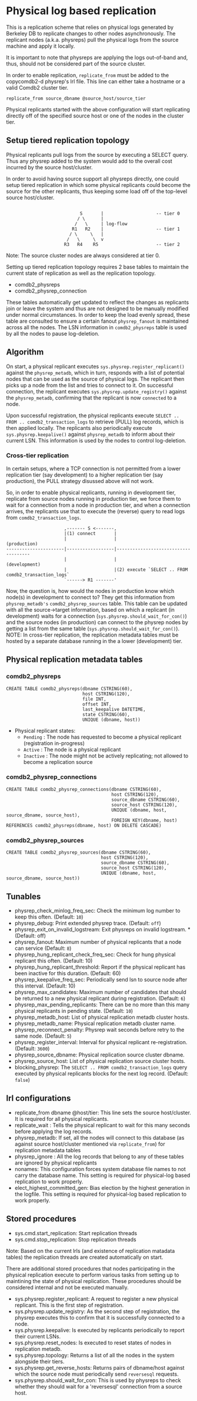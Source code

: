 # Physical log based replication

This is a replication scheme that relies on physical logs generated by Berkeley DB to
replicate changes to other nodes asynchronously. The replicant nodes (a.k.a. physreps)
pull the physical logs from the source machine and apply it locally.

It is important to note that physreps are applying the logs out-of-band and, thus,
should not be considered part of the source cluster.

In order to enable replication, `replicate_from` must be added to the copycomdb2-d
physrep's lrl file. This line can either take a hostname or a valid Comdb2 cluster
tier.

```
replicate_from source_dbname @source_host/source_tier
```

Physical replicants started with the above configuration will start replicating
directly off of the specified source host or one of the nodes in the cluster tier.

## Setup tiered replication topology
Physical replicants pull logs from the source by executing a SELECT query. Thus any
physrep added to the system would add to the overall cost incurred by the source
host/cluster. 

In order to avoid having source support all physreps directly, one could setup tiered
replication in which some physical replicants could become the source for the other
replicants, thus keeping some load off of the top-level source host/cluster.

```

                            S       |                    -- tier 0 
                           / \      |
                          /   \     | log-flow
                         R1   R2    |                    -- tier 1
                        / \     \   |
                       /   \     \  v
                      R3   R4    R5                      -- tier 2
```

Note: The source cluster nodes are always considered at tier 0.

Setting up tiered replication topology requires 2 base tables to maintain the
current state of replication as well as the replication topology.

* comdb2_physreps
* comdb2_physrep_connection

These tables automatically get updated to reflect the changes as replicants
join or leave the system and thus are not designed to be manually modified
under normal circumstances. In order to keep the load evenly spread, these table
are consulted to ensure a certain fanout `physrep_fanout` is maintained across all
the nodes. The LSN information in `comdb2_physreps` table is used by all the
nodes to pause log-deletion.

## Algorithm

On start, a physical replicant executes `sys.physrep.register_replicant()` against
the `physrep_metadb`, which in turn, responds with a list of potential nodes that
can be used as the source of physical logs. The replicant then picks up a node from
the list and tries to connect to it. On successful connection, the replicant executes
`sys.physrep.update_registry()` against the `physrep_metadb`, confirming that the
replicant is now `connected` to a node.

Upon successful registration, the physical replicants execute
```SELECT .. FROM .. comdb2_transaction_logs```
to retrieve (PULL) log records, which is then applied locally. The replicants also
periodically execute `sys.physrep.keepalive()` against `physrep_metadb` to inform
about their current LSN. This information is used by the nodes to control log-deletion.

### Cross-tier replication

In certain setups, where a TCP connection is not permitted from a lower replication 
tier (say development) to a higher replication tier (say production), the PULL
strategy disussed above will not work.

So, in order to enable physical replicants, running in development tier, replicate
from source nodes running in production tier, we force them to wait for a connection
from a node in production tier, and when a connection arrives, the replicants use
that to execute the (reverse) query to read logs from `comdb2_transaction_logs`.

```
                      ,------- S <-------,
                      |(1) connect       |
                      |                  |                         (production)
----------------------|------------------|-------------------------------------
                      |                  |                        (development)
                      |                  |(2) execute `SELECT .. FROM comdb2_transaction_logs`
                      `------> R1 -------'
```

Now, the question is, how would the nodes in production know which node(s) in development
to connect to? They get this information from `physrep_metadb's` `comdb2_physrep_sources`
table. This table can be updated with all the source->target information, based on
which a replicant (in development) waits for a connection (`sys.physrep.should_wait_for_con()`)
and the source nodes (in production) can connect to the physrep nodes by getting a list
from the same table (`sys.physrep.should_wait_for_con()`).
NOTE: In cross-tier replication, the replication metadata tables must be hosted by a
separate database running in the a lower (development) tier.

## Physical replication metadata tables

### comdb2_physreps
```
CREATE TABLE comdb2_physreps(dbname CSTRING(60),
                             host CSTRING(120),
                             file INT,
                             offset INT,
                             last_keepalive DATETIME,
                             state CSTRING(60),
                             UNIQUE (dbname, host))
```
* Physical replicant states:
    * `Pending`  : The node has requested to become a physical replicant (registration in-progress)
    * `Active`   : The node is a physical replicant
    * `Inactive` : The node might not be actively replicating; not allowed to become a replication source 

### comdb2_physrep_connections
```
CREATE TABLE comdb2_physrep_connections(dbname CSTRING(60),
                                        host CSTRING(120),
                                        source_dbname CSTRING(60),
                                        source_host CSTRING(120),
                                        UNIQUE (dbname, host, source_dbname, source_host), 
                                        FOREIGN KEY(dbname, host) REFERENCES comdb2_physreps(dbname, host) ON DELETE CASCADE)
```

### comdb2_physrep_sources
```
CREATE TABLE comdb2_physrep_sources(dbname CSTRING(60),
                                    host CSTRING(120),
                                    source_dbname CSTRING(60),
                                    source_host CSTRING(120),
                                    UNIQUE (dbname, host, source_dbname, source_host))
```

## Tunables

* physrep_check_minlog_freq_sec: Check the minimum log number to keep this often. (Default: `10`)
* physrep_debug: Print extended physrep trace. (Default: `off`)
* physrep_exit_on_invalid_logstream: Exit physreps on invalid logstream. * (Default: off)
* physrep_fanout: Maximum number of physical replicants that a node can service (Default: `8`)
* physrep_hung_replicant_check_freq_sec: Check for hung physical replicant this often. (Default: 10)
* physrep_hung_replicant_threshold: Report if the physical replicant has been inactive for this duration. (Default: 60)
* physrep_keepalive_freq_sec: Periodically send lsn to source node after this interval. (Default: 10)
* physrep_max_candidates: Maximum number of candidates that should be returned to a new physical replicant during registration. (Default: `6`)
* physrep_max_pending_replicants: There can be no more than this many physical replicants in pending state. (Default: `10`)
* physrep_metadb_host: List of physical replication metadb cluster hosts.
* physrep_metadb_name: Physical replication metadb cluster name.
* physrep_reconnect_penalty: Physrep wait seconds before retry to the same node. (Default: `5`)
* physrep_register_interval: Interval for physical replicant re-registration. (Default: `3600`)
* physrep_source_dbname: Physical replication source cluster dbname.
* physrep_source_host: List of physical replication source cluster hosts.
* blocking_physrep: The `SELECT .. FROM comdb2_transaction_logs` query executed by physical replicants blocks for the next log record. (Default: `false`)

## lrl configurations

* replicate_from dbname @host/tier: This line sets the source host/cluster. It is required for all physical replicants.
* replicate_wait <sec>: Tells the physical replicant to wait for this many seconds before applying the log records.
* physrep_metadb: If set, all the nodes will connect to this database (as against source host/cluster mentioned via `replicate_from`) for replication metadata tables
* physrep_ignore <tables>: All the log records that belong to any of these tables are ignored by physical replicants
* nonames: This configuration forces system database file names to not carry the database name. This setting is required for physical-log based replication to work properly.
* elect_highest_committed_gen: Bias election by the highest generation in the logfile. This setting is required for physical-log based replication to work properly.

## Stored procedures

* sys.cmd.start_replication: Start replication threads
* sys.cmd.stop_replication: Stop replication threads

Note: Based on the current lrls (and existence of replication matadata tables)
the replication threads are created automatically on start.

There are additional stored procedures that nodes participating in the physical
replication execute to perform various tasks from setting up to maintining the
state of physical replication. These procedures should be considered internal
and not be executed manually.

* sys.physrep.register_replicant: A request to register a new physical replicant. This is the first step of registration. 
* sys.physrep.update_registry: As the second step of registration, the physrep executes this to confirm that it is successfully connected to a node.
* sys.physrep.keepalive: Is executed by replicants periodically to report their current LSNs.
* sys.physrep.reset_nodes: Is executed to reset states of nodes in replication metadb.
* sys.physrep.topology: Returns a list of all the nodes in the system alongside their tiers.
* sys.physrep.get_reverse_hosts: Returns pairs of dbname/host against which the source node must periodically send `reversesql` requests.
* sys.physrep.should_wait_for_con: This is used by physreps to check whether they should wait for a 'reversesql' connection from a source host.

